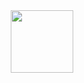 <div id="header" align="center">
  <img src="https://imgur.com/WRka0Wu" width="100"/>
</div>
<div id="badges" align="center">
  <a href="https://linktr.ee/Bluegnarl">
    <div style=""></div>
  </a>
</div>
